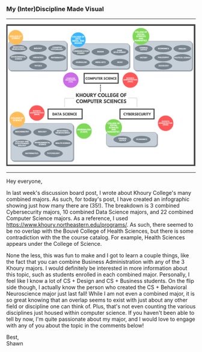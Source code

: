 ### My (Inter)Discipline Made Visual
---

![visual.png](visual.png)

---

Hey everyone, 

In last week's discussion board post, I wrote about Khoury College's many combined majors. As such, for today's post, I have created an infographic showing just how many there are (35!). The breakdown is 3 combined Cybersecurity majors, 10 combined Data Science majors, and 22 combined Computer Science majors. As a reference, I used https://www.khoury.northeastern.edu/programs/. As such, there seemed to be no overlap with the Bouvé College of Health Sciences, but there is some contradiction with the the course catalog. For example, Health Sciences appears under the College of Science.


None the less, this was fun to make and I got to learn a couple things, like the fact that you can combine Business Administration with any of the 3 Khoury majors. I would definitely be interested in more information about this topic, such as students enrolled in each combined major. Personally, I feel like I know a lot of CS + Design and CS + Business students. On the flip side though, I actually know the person who created the CS + Behavioral Neuroscience major just last fall! While I am not even a combined major, it is so great knowing that an overlap seems to exist with just about any other field or discipline one can think of. Plus, that's not even counting the various disciplines just housed within computer science. If you haven't been able to tell by now, I'm quite passionate about my major, and I would love to engage with any of you about the topic in the comments below!

Best,  
Shawn
